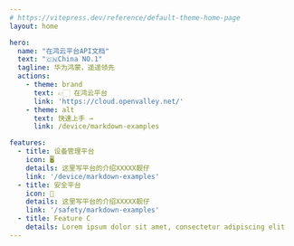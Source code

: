 ```yaml
---
# https://vitepress.dev/reference/default-theme-home-page
layout: home

hero:
  name: "在鸿云平台API文档"
  text: "🇨🇳China NO.1"
  tagline: 华为鸿蒙，遥遥领先
  actions:
    - theme: brand
      text: 👉🏻 在鸿云平台
      link: 'https://cloud.openvalley.net/' 
    - theme: alt
      text: 快速上手 →
      link: /device/markdown-examples

features:
  - title: 设备管理平台
    icon: 🖥️
    details: 这里写平台的介绍XXXXX靓仔
    link: '/device/markdown-examples'
  - title: 安全平台
    icon: 🔑
    details: 这里写平台的介绍XXXXX靓仔
    link: '/safety/markdown-examples'
  - title: Feature C
    details: Lorem ipsum dolor sit amet, consectetur adipiscing elit
---
```


